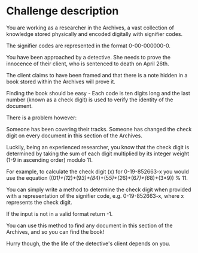 # Challenge description


You are working as a researcher in the Archives, a vast collection of knowledge stored physically and encoded digitally with signifier codes.

The signifier codes are represented in the format 0-00-000000-0.

You have been approached by a detective. She needs to prove the innocence of their client, who is sentenced to death on April 26th.

The client claims to have been framed and that there is a note hidden in a book stored within the Archives will prove it.

Finding the book should be easy - Each code is ten digits long and the last number (known as a check digit) is used to verify the identity of the document.

There is a problem however:

Someone has been covering their tracks. Someone has changed the check digit on every document in this section of the Archives.

Luckily, being an experienced researcher, you know that the check digit is determined by taking the sum of each digit multiplied by its integer weight (1-9 in ascending order) modulo 11.

For example, to calculate the check digit (x) for 0-19-852663-x you would use the equation ((0*1)+(1*2)+(9*3)+(8*4)+(5*5)+(2*6)+(6*7)+(6*8)+(3*9)) % 11.

You can simply write a method to determine the check digit when provided with a representation of the signifier code, e.g. 0-19-852663-x, where x represents the check digit.

If the input is not in a valid format return -1.

You can use this method to find any document in this section of the Archives, and so you can find the book!

Hurry though, the the life of the detective's client depends on you.
